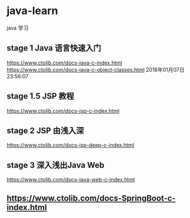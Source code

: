 # java-learn
java 学习
## stage 1  Java 语言快速入门
<https://www.ctolib.com/docs-java-c-index.html>
<https://www.ctolib.com/docs-java-c-object-classes.html>  2018年01月07日23:56:07

## stage 1.5 JSP 教程
<https://www.ctolib.com/docs-jsp-c-index.html>

## stage 2 JSP 由浅入深
<https://www.ctolib.com/docs-jsp-deep-c-index.html>


## stage 3 深入浅出Java Web
<https://www.ctolib.com/docs-java-web-c-index.html>



## https://www.ctolib.com/docs-SpringBoot-c-index.html

